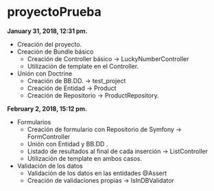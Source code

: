 proyectoPrueba
==============

**January 31, 2018, 12:31 pm.** <br/>
* Creación del proyecto.
* Creación de Bundle básico
  * Creación de Controller básico -> LuckyNumberController
  * Utilización de template en el Controller.
* Unión con Doctrine
  * Creación de BB.DD. -> test_project
  * Creación de Entidad -> Product
  * Creación de Repositorio -> ProductRepository.<br/>
  
**February 2, 2018, 15:12 pm.** <br/>
* Formularios
  * Creación de formulario con Repositorio de Symfony -> FormController
  * Unión con Entidad y BB.DD .
  * Listado de resultados al final de cada inserción -> ListController 
  * Utilización de template en ambos casos.
* Validación de los datos
  * Validación de los datos en las entidades @Assert 
  * Creación de validaciones propias -> IsInDBValidator